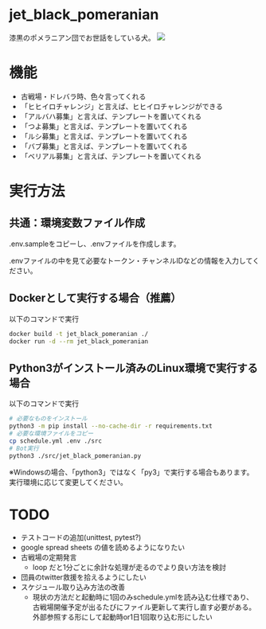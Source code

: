 # jet_black_pomeranian

漆黒のポメラニアン団でお世話をしている犬。
![](./doc/img/pome.png)

# 機能

- 古戦場・ドレバラ時、色々言ってくれる
- 「ヒヒイロチャレンジ」と言えば、ヒヒイロチャレンジができる
- 「アルバハ募集」と言えば、テンプレートを置いてくれる
- 「つよ募集」と言えば、テンプレートを置いてくれる
- 「ルシ募集」と言えば、テンプレートを置いてくれる
- 「バブ募集」と言えば、テンプレートを置いてくれる
- 「ベリアル募集」と言えば、テンプレートを置いてくれる

# 実行方法

## 共通：環境変数ファイル作成

.env.sampleをコピーし、.envファイルを作成します。

.envファイルの中を見て必要なトークン・チャンネルIDなどの情報を入力してください。

## Dockerとして実行する場合（推薦）

以下のコマンドで実行

```bash
docker build -t jet_black_pomeranian ./
docker run -d --rm jet_black_pomeranian
```

## Python3がインストール済みのLinux環境で実行する場合

以下のコマンドで実行

```bash
# 必要なものをインストール
python3 -m pip install --no-cache-dir -r requirements.txt
# 必要な環境ファイルをコピー
cp schedule.yml .env ./src
# Bot実行
python3 ./src/jet_black_pomeranian.py
```

※Windowsの場合、「python3」ではなく「py3」で実行する場合もあります。
実行環境に応じて変更してください。

# TODO

- テストコードの追加(unittest, pytest?)
- google spread sheets の値を読めるようになりたい
- 古戦場の定期発言
  - loop だと1分ごとに余計な処理が走るのでより良い方法を検討
- 団員のtwitter救援を拾えるようにしたい
- スケジュール取り込み方法の改善
  - 現状の方法だと起動時に1回のみschedule.ymlを読み込む仕様であり、古戦場開催予定が出るたびにファイル更新して実行し直す必要がある。外部参照する形にして起動時or1日1回取り込む形にしたい
